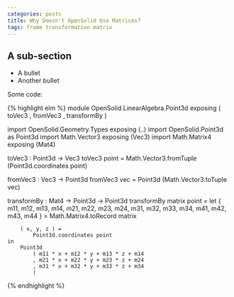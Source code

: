 ```yaml
---
categories: posts
title: Why Doesn't OpenSolid Use Matrices?
tags: frame transformation matrix
---
```


## A sub-section

  - A bullet
  - Another bullet

Some code:

{% highlight elm %}
module OpenSolid.LinearAlgebra.Point3d
    exposing
        ( toVec3
        , fromVec3
        , transformBy
        )

import OpenSolid.Geometry.Types exposing (..)
import OpenSolid.Point3d as Point3d
import Math.Vector3 exposing (Vec3)
import Math.Matrix4 exposing (Mat4)


toVec3 : Point3d -> Vec3
toVec3 point =
    Math.Vector3.fromTuple (Point3d.coordinates point)


fromVec3 : Vec3 -> Point3d
fromVec3 vec =
    Point3d (Math.Vector3.toTuple vec)


transformBy : Mat4 -> Point3d -> Point3d
transformBy matrix point =
    let
        { m11, m12, m13, m14, m21, m22, m23, m24, m31, m32, m33, m34, m41, m42, m43, m44 } =
            Math.Matrix4.toRecord matrix

        ( x, y, z ) =
            Point3d.coordinates point
    in
        Point3d
            ( m11 * x + m12 * y + m13 * z + m14
            , m21 * x + m22 * y + m23 * z + m24
            , m31 * x + m32 * y + m33 * z + m34
            )
{% endhighlight %}
